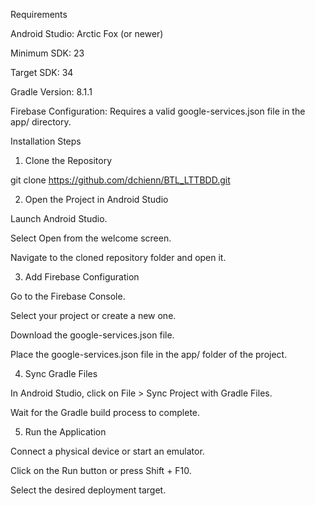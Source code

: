 Requirements

Android Studio: Arctic Fox (or newer)

Minimum SDK: 23

Target SDK: 34

Gradle Version: 8.1.1

Firebase Configuration: Requires a valid google-services.json file in the app/ directory.

Installation Steps

1. Clone the Repository

git clone https://github.com/dchienn/BTL_LTTBDD.git

2. Open the Project in Android Studio

Launch Android Studio.

Select Open from the welcome screen.

Navigate to the cloned repository folder and open it.

3. Add Firebase Configuration

Go to the Firebase Console.

Select your project or create a new one.

Download the google-services.json file.

Place the google-services.json file in the app/ folder of the project.

4. Sync Gradle Files

In Android Studio, click on File > Sync Project with Gradle Files.

Wait for the Gradle build process to complete.

5. Run the Application

Connect a physical device or start an emulator.

Click on the Run button or press Shift + F10.

Select the desired deployment target.
